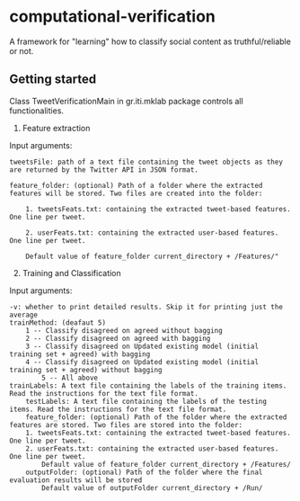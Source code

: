 computational-verification
==========================

A framework for "learning" how to classify social content as truthful/reliable or not.

Getting started
---------------

Class TweetVerificationMain in gr.iti.mklab package controls all functionalities. 

1. Feature extraction

Input arguments:

	tweetsFile: path of a text file containing the tweet objects as they are returned by the Twitter API in JSON format.

	feature_folder: (optional) Path of a folder where the extracted features will be stored. Two files are created into the folder:

    	1. tweetsFeats.txt: containing the extracted tweet-based features. One line per tweet.
	
    	2. userFeats.txt: containing the extracted user-based features. One line per tweet.
	
    	Default value of feature_folder current_directory + /Features/"

2. Training and Classification

Input arguments:

	-v: whether to print detailed results. Skip it for printing just the average
	trainMethod: (deafaut 5)
		1 -- Classify disagreed on agreed without bagging
		2 -- Classify disagreed on agreed with bagging
		3 -- Classify disagreed on Updated existing model (initial training set + agreed) with bagging 
   		4 -- Classify disagreed on Updated existing model (initial training set + agreed) without bagging 
    		5 -- All above 	
	trainLabels: A text file containing the labels of the training items. Read the instructions for the text file format.
    	testLabels: A text file containing the labels of the testing items. Read the instructions for the text file format.
    	feature_folder: (optional) Path of the folder where the extracted features are stored. Two files are stored into the folder:
		1. tweetsFeats.txt: containing the extracted tweet-based features. One line per tweet.
		2. userFeats.txt: containing the extracted user-based features. One line per tweet.
    		Default value of feature_folder current_directory + /Features/
    	outputFolder: (optional) Path of the folder where the final evaluation results will be stored 
    		Default value of outputFolder current_directory + /Run/
